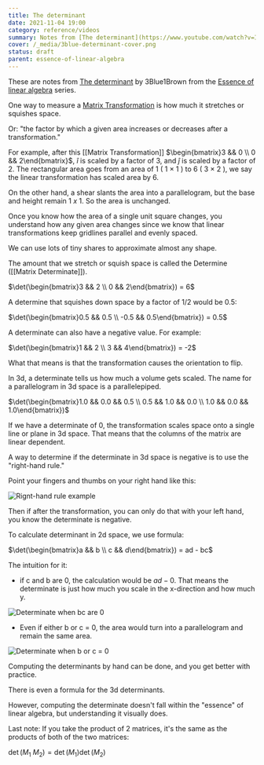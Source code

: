 ```yaml
---
title: The determinant
date: 2021-11-04 19:00
category: reference/videos
summary: Notes from [The determinant](https://www.youtube.com/watch?v=Ip3X9LOh2dk) by 3Blue1Brown from the [Essence of linear algebra](https://www.youtube.com/playlist?list=PLZHQObOWTQDPD3MizzM2xVFitgF8hE_ab) series.
cover: /_media/3blue-determinant-cover.png
status: draft
parent: essence-of-linear-algebra
---
```


These are notes from [The determinant](https://www.youtube.com/watch?v=Ip3X9LOh2dk) by 3Blue1Brown from the [Essence of linear algebra](https://www.youtube.com/playlist?list=PLZHQObOWTQDPD3MizzM2xVFitgF8hE_ab) series.

One way to measure a [Matrix Transformation](../../../permanent/matrix-transformation.md) is how much it stretches or squishes space.

Or: "the factor by which a given area increases or decreases after a transformation."

For example, after this [[Matrix Transformation]] $\begin{bmatrix}3 && 0 \\ 0 && 2\end{bmatrix}$, $\hat{i}$ is scaled by a factor of 3, and $\hat{j}$ is scaled by a factor of 2. The rectangular area goes from an area of 1 ( $1 \ \times \ 1$ ) to 6 ( $3 \ \times \ 2$ ), we say the linear transformation has scaled area by 6.

On the other hand, a shear slants the area into a parallelogram, but the base and height remain $1 \ x \ 1$. So the area is unchanged.

Once you know how the area of a single unit square changes, you understand how any given area changes since we know that linear transformations keep gridlines parallel and evenly spaced.

We can use lots of tiny shares to approximate almost any shape.

The amount that we stretch or squish space is called the Determine ([[Matrix Determinate]]).

$\det(\begin{bmatrix}3 && 2 \\ 0 && 2\end{bmatrix}) = 6$

A determine that squishes down space by a factor of 1/2 would be 0.5:

$\det(\begin{bmatrix}0.5 && 0.5 \\ -0.5 && 0.5\end{bmatrix}) = 0.5$

A determinate can also have a negative value. For example:

$\det(\begin{bmatrix}1 && 2 \\ 3 && 4\end{bmatrix}) = -2$

What that means is that the transformation causes the orientation to flip.

In 3d, a determinate tells us how much a volume gets scaled. The name for a parallelogram in 3d space is a parallelepiped. 

$\det(\begin{bmatrix}1.0 && 0.0 && 0.5 \\ 0.5 && 1.0 && 0.0 \\ 1.0 && 0.0 && 1.0\end{bmatrix})$

If we have a determinate of 0, the transformation scales space onto a single line or plane in 3d space. That means that the columns of the matrix are linear dependent.

A way to determine if the determinate in 3d space is negative is to use the "right-hand rule."

Point your fingers and thumbs on your right hand like this:

![Rignt-hand rule example](/_media/right-hand-rules.png)

Then if after the transformation, you can only do that with your left hand, you know the determinate is negative.

To calculate determinant in 2d space, we use formula: 

$\det(\begin{bmatrix}a && b \\ c && d\end{bmatrix}) = ad - bc$

The intuition for it:

* if c and b are 0, the calculation would be $ad - 0$. That means the determinate is just how much you scale in the x-direction and how much y.

![Determinate when bc are 0](/_media/determinate-when-bc-0.png)

* Even if either b or c = 0, the area would turn into a parallelogram and remain the same area.

![Determinate when b or c =  0](/_media/determinate-when-bc-0.png)

Computing the determinants by hand can be done, and you get better with practice.

There is even a formula for the 3d determinants.

However, computing the determinate doesn't fall within the "essence" of linear algebra, but understanding it visually does.

Last note: If you take the product of 2 matrices, it's the same as the products of both of the two matrices:

$\det(M_1 \ M_2) =\det(M_1) \det(M_2)$
